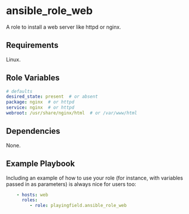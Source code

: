 ansible_role_web
=========

A role to install a web server like httpd or nginx.

Requirements
------------

Linux.

Role Variables
--------------

```yml
# defaults
desired_state: present  # or absent
package: nginx  # or httpd
service: nginx  # or httpd
webroot: /usr/share/nginx/html  # or /var/www/html
```

Dependencies
------------
None.

Example Playbook
----------------

Including an example of how to use your role (for instance, with variables passed in as parameters) is always nice for users too:

```yaml
    - hosts: web
      roles:
         - role: playingfield.ansible_role_web
```
